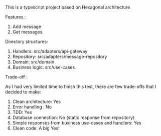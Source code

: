 This is a typescript project based on Hexagonal architecture

Features :
1. Add message
2. Get messages

Directory structures: 

1. Handlers: src/adapters/api-gateway
2. Repository: src/adapters/message-repository
3. Domain: src/domain
4. Business logic: src/use-cases

Trade-off :

As I had very limited time to finish this test, there are few trade-offs that I decided to make:

1. Clean architecture: Yes
2. Error handling : No
3. TDD: Yes
4. Database connection: No (static response from repository)
5. Simple responses from business use-cases and handlers: Yes
6. Clean code: A big Yes!
